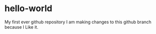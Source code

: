 # hello-world
My first ever github repository
I am making changes to this github branch because I Like it.
